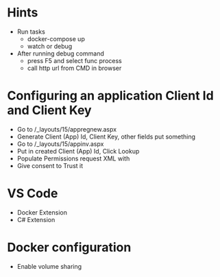 # Hints
- Run tasks
    - docker-compose up
    - watch or debug
- After running debug command
    - press F5 and select func process
    - call http url from CMD in browser

# Configuring an application Client Id and Client Key

- Go to <siteUrl>/_layouts/15/appregnew.aspx
- Generate Client (App) Id, Client Key, other fields put something
- Go to <siteUrl>/_layouts/15/appinv.aspx
- Put in created Client (App) Id, Click Lookup
- Populate Permissions request XML with
    <AppPermissionRequests AllowAppOnlyPolicy="true">
        <AppPermissionRequest Scope="http://sharepoint/content/sitecollection/web" Right="FullControl"/>
    </AppPermissionRequests>
- Give consent to Trust it

# VS Code
- Docker Extension
- C# Extension

# Docker configuration

- Enable volume sharing